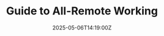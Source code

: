 ---
title: Guide to All-Remote Working
linkTitle: Guide to All-Remote Working
date: '2025-05-06T14:19:00Z'
weight: 1
description: GitLab's all-remote work model emphasizes global hiring, flexible hours,
  and asynchronous communication, providing numerous advantages like cost savings
  and employee flexibility, while also addressing challenges such as isolation and
  burnout. The guide offers resources and insights for effective remote management
  and collaboration.
draft: false
ref: guide-to-all-remote-working
---